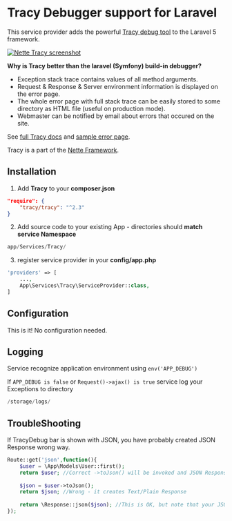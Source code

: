 Tracy Debugger support for Laravel
=====================================

This service provider adds the powerful [Tracy debug tool](https://github.com/nette/tracy) to the Laravel 5 framework.

[![Nette Tracy screenshot](http://nette.github.io/tracy/images/tracy-exception.png)](http://nette.github.io/tracy/tracy-exception.html)

**Why is Tracy better than the laravel (Symfony) build-in debugger?**

* Exception stack trace contains values of all method arguments.
* Request & Response & Server environment information is displayed on the error page.
* The whole error page with full stack trace can be easily stored to some directory as HTML file (useful on production mode).
* Webmaster can be notified by email about errors that occured on the site.

See [full Tracy docs](https://github.com/nette/tracy) and [sample error page](http://nette.github.io/tracy/tracy-exception.html).

Tracy is a part of the [Nette Framework](http://nette.org/).

Installation
------------

1) Add **Tracy** to your **composer.json**
~~~~~ json
"require": {
    "tracy/tracy": "^2.3"
}
~~~~~

2) Add source code to your existing App - directories should **match service Namespace**
~~~~~ php
app/Services/Tracy/
~~~~~


3) register service provider in your **config/app.php**
~~~~~ php
'providers' => [
	...,
	App\Services\Tracy\ServiceProvider::class,
]
~~~~~


Configuration
-------------
This is it! No configuration needed.

Logging
-------------
Service recognize application environment using `env('APP_DEBUG')` 

If `APP_DEBUG is false` or `Request()->ajax() is true` service log your Exceptions to directory
~~~~~ php
/storage/logs/
~~~~~

TroubleShooting
------------
If TracyDebug bar is shown with JSON, you have probably created JSON Response wrong way.

~~~~~ php
Route::get('json',function(){
	$user = \App\Models\User::first();
	return $user; //Correct ->toJson() will be invoked and JSON Response will be created
	
	$json = $user->toJson();
	return $json; //Wrong - it creates Text/Plain Response
	
	return \Response::json($json); //This is OK, but note that your JSON will be ESCAPED
});
~~~~~


